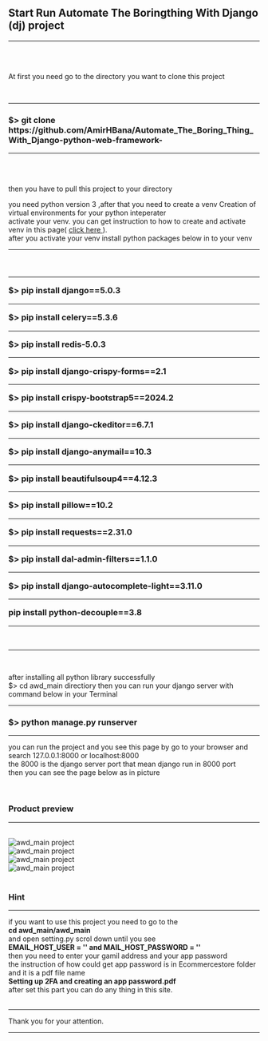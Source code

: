 <h2><strong> Start Run Automate The Boringthing With Django (dj) project </strong></h2>

<hr>
<br><br>

<p> At first you need go to the directory you want to clone this project </p>
<br>

<hr>

<h3><strong> $> git clone https://github.com/AmirHBana/Automate_The_Boring_Thing_With_Django-python-web-framework- </strong></h3>

<hr>

<br><br>

<p> then you have to pull this project to your directory<br>
  
   you need python version 3
    ,after that you need to create a venv Creation of virtual environments for your python inteperater<br>
  activate your venv. you can get instruction to how to create and activate venv in this page( <a href="https://docs.python.org/3/library/venv.html"> click here </a> ).<br>
  after you activate your venv install python packages below in to your venv
</p>

<hr>

<br>

<h3> <strong> <hr>
        $> pip install django==5.0.3 <br> <hr>
        $> pip install celery==5.3.6 <br> <hr>
        $> pip install  redis-5.0.3 <br> <hr>
        $> pip install django-crispy-forms==2.1 <br> <hr>
        $> pip install crispy-bootstrap5==2024.2 <br> <hr>
        $> pip install django-ckeditor==6.7.1 <br> <hr>
        $> pip install django-anymail==10.3 <br> <hr>
        $> pip install beautifulsoup4==4.12.3 <br> <hr>
        $> pip install pillow==10.2 <br> <hr>
        $> pip install requests==2.31.0 <br> <hr>
        $> pip install dal-admin-filters==1.1.0 <br> <hr>
        $> pip install django-autocomplete-light==3.11.0 <br> <hr>
        pip install python-decouple==3.8 <br> <hr>
</strong> </h3>

<br>

<hr>

<br>

<p> after installing all python library successfully <br>
    $> cd awd_main directiory then
    you can run your django server with command below in your Terminal
</p>


<hr>

<h3> <strong>  $> python manage.py runserver </strong> </h3>

<hr>

<p> you can run the project and you see this page by go to your browser and search 127.0.0.1:8000 or localhost:8000 <br>
    the 8000 is the django server port that mean django run in 8000 port<br>
      then you can see the page below as in picture
</p>

<br>

<h3>Product preview </h3>
<hr>

<br>

<img src="https://github.com/AmirHBana/Automate_The_Boring_Thing_With_Django-python-web-framework-/blob/main/Project_preview_picture/pic1.png" alt="awd_main project" style="max-width: 100%;">

<br>

<img src="https://github.com/AmirHBana/Automate_The_Boring_Thing_With_Django-python-web-framework-/blob/main/Project_preview_picture/pic2.png" alt="awd_main project" style="max-width: 100%;">

<br>

<img src="https://github.com/AmirHBana/Automate_The_Boring_Thing_With_Django-python-web-framework-/blob/main/Project_preview_picture/pic3.png" alt="awd_main project" style="max-width: 100%;">

<br>

<img src="https://github.com/AmirHBana/Automate_The_Boring_Thing_With_Django-python-web-framework-/blob/main/Project_preview_picture/pic4.png" alt="awd_main project" style="max-width: 100%;">

<br>


<br>

<h3> Hint </h3>

<hr>

<p> if you want to use this project  you need to go to the <br>
    <strong> cd awd_main/awd_main </strong> <br>
    and open setting.py scrol down until you see <br> 
    <strong> EMAIL_HOST_USER = ''   and   MAIL_HOST_PASSWORD = '' </strong> <br>
    then you need to enter your gamil address and your app password <br>
    the instruction of how could get app password is in Ecommercestore folder and it is a pdf file name <br>
    <strong> Setting up 2FA and creating an app password.pdf </strong> <br>
    after set this part you can do any thing in this site.<br> <br> <hr>
    Thank you for your attention.
</p>

<hr>


